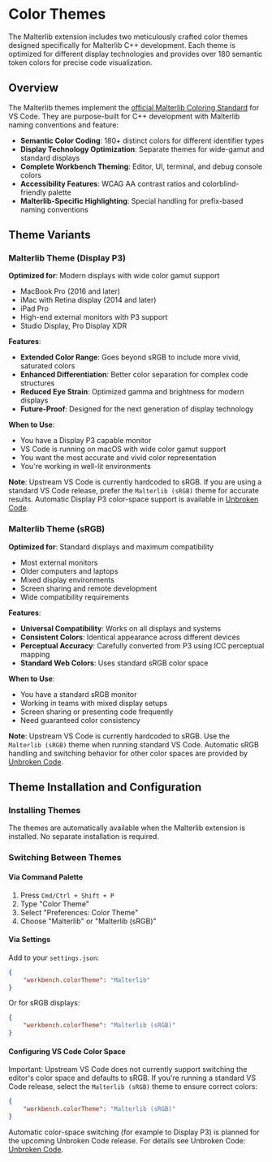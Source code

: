 # Color Themes

The Malterlib extension includes two meticulously crafted color themes designed specifically for Malterlib C++ development. Each theme is optimized for different display technologies and provides over 180 semantic token colors for precise code visualization.

## Overview

The Malterlib themes implement the [official Malterlib Coloring Standard](https://docs.malterlib.org/p__malterlib__core__code_standard__coloring.html) for VS Code. They are purpose-built for C++ development with Malterlib naming conventions and feature:

- **Semantic Color Coding**: 180+ distinct colors for different identifier types
- **Display Technology Optimization**: Separate themes for wide-gamut and standard displays
- **Complete Workbench Theming**: Editor, UI, terminal, and debug console colors
- **Accessibility Features**: WCAG AA contrast ratios and colorblind-friendly palette
- **Malterlib-Specific Highlighting**: Special handling for prefix-based naming conventions

## Theme Variants

### Malterlib Theme (Display P3)

**Optimized for**: Modern displays with wide color gamut support
- MacBook Pro (2016 and later)
- iMac with Retina display (2014 and later)
- iPad Pro
- High-end external monitors with P3 support
- Studio Display, Pro Display XDR

**Features**:
- **Extended Color Range**: Goes beyond sRGB to include more vivid, saturated colors
- **Enhanced Differentiation**: Better color separation for complex code structures
- **Reduced Eye Strain**: Optimized gamma and brightness for modern displays
- **Future-Proof**: Designed for the next generation of display technology

**When to Use**:
- You have a Display P3 capable monitor
- VS Code is running on macOS with wide color gamut support
- You want the most accurate and vivid color representation
- You're working in well-lit environments

**Note**: Upstream VS Code is currently hardcoded to sRGB. If you are using a standard VS Code release, prefer the `Malterlib (sRGB)` theme for accurate results. Automatic Display P3 color-space support is available in [Unbroken Code](https://github.com/Unbroken/UnbrokenCode.git).

### Malterlib Theme (sRGB)

**Optimized for**: Standard displays and maximum compatibility
- Most external monitors
- Older computers and laptops
- Mixed display environments
- Screen sharing and remote development
- Wide compatibility requirements

**Features**:
- **Universal Compatibility**: Works on all displays and systems
- **Consistent Colors**: Identical appearance across different devices
- **Perceptual Accuracy**: Carefully converted from P3 using ICC perceptual mapping
- **Standard Web Colors**: Uses standard sRGB color space

**When to Use**:
- You have a standard sRGB monitor
- Working in teams with mixed display setups
- Screen sharing or presenting code frequently
- Need guaranteed color consistency

**Note**: Upstream VS Code is currently hardcoded to sRGB. Use the `Malterlib (sRGB)` theme when running standard VS Code. Automatic sRGB handling and switching behavior for other color spaces are provided by [Unbroken Code](https://github.com/Unbroken/UnbrokenCode.git).

## Theme Installation and Configuration

### Installing Themes

The themes are automatically available when the Malterlib extension is installed. No separate installation is required.

### Switching Between Themes

#### Via Command Palette

1. Press `Cmd/Ctrl + Shift + P`
2. Type "Color Theme"
3. Select "Preferences: Color Theme"
4. Choose "Malterlib" or "Malterlib (sRGB)"

#### Via Settings

Add to your `settings.json`:
```json
{
    "workbench.colorTheme": "Malterlib"
}
```

Or for sRGB displays:
```json
{
    "workbench.colorTheme": "Malterlib (sRGB)"
}
```

#### Configuring VS Code Color Space

Important: Upstream VS Code does not currently support switching the editor's color space and defaults to sRGB. If you're running a standard VS Code release, select the `Malterlib (sRGB)` theme to ensure correct colors:

```json
{
    "workbench.colorTheme": "Malterlib (sRGB)"
}
```

Automatic color-space switching (for example to Display P3) is planned for the upcoming Unbroken Code release. For details see Unbroken Code: [Unbroken Code](https://github.com/Unbroken/UnbrokenCode.git).
